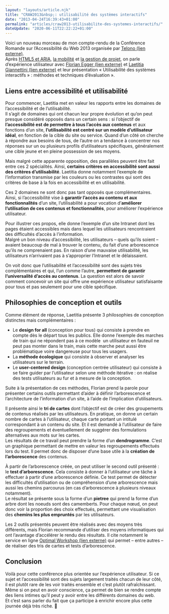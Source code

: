 ```yaml
---
layout: "layouts/article.njk"
title: "CRAW2013&nbsp;: utilisabilité des systèmes interactifs"
date: "2013-04-24T16:39:43+01:00"
permalink: "articles/craw2013-utilisabilite-des-systemes-interactifs/"
dateUpdate: "2020-06-11T22:22:22+01:00"
---
```


<p>Voici un nouveau morceau de mon compte-rendu de la Conférence Romande sur l’Accessibilité du Web 2013 organisée par <a href="https://www.telono.com/" rel="external">Telono <span class="screen-reader-text">(lien externe)</span></a>.<br />
Après <a href="/articles/craw2013-html5-aria-et-accessibilite-web/">HTML5 et ARIA</a>, <a href="/articles/craw2013-mobilite-et-accessibilite/">la mobilité</a> et <a href="/articles/craw2013-gestion-de-projet/">la gestion de projet</a>, on parle d’expérience utilisateur avec <a href="https://twitter.com/FlorianEgger" rel="external">Florian Egger <span class="screen-reader-text">(lien externe)</span></a> et <a href="https://twitter.com/lgiannettini" rel="external">Laetitia Giannettini <span class="screen-reader-text">(lien externe)</span></a> et leur présentation «&nbsp;Utilisabilité des systèmes interactifs&nbsp;»&nbsp;: méthodes et techniques d’évaluation ».</p>
<h2>Liens entre accessibilité et utilisabilité</h2>
<p>Pour commencer, Laetitia met en valeur les rapports entre les domaines de l’accessibilité et de l’utilisabilité.<br />
Il s’agit de domaines qui ont chacun leur propre évolution et qu’on peut presque considéré opposés dans un certain sens&nbsp;: si l’objectif de <strong>l’accessibilité est de permettre à tous l’accès aux contenus</strong> et aux fonctions d’un site, <strong>l’utilisabilité est centré sur un modèle d’utilisateur idéal</strong>, en fonction de la cible du site ou service. Quand d’un côté on cherche à répondre aux besoins de tous, de l’autre on a tendance à concentrer nos réponses sur un ou plusieurs profils d’utilisateurs spécifiques, généralement une cible jeune et en pleine possession de ses moyens.</p>
<p>Mais malgré cette apparente opposition, des parallèles peuvent être fait entre ces 2 spécialités. Ainsi, <strong>certains critères en accessibilité sont aussi des critères d’utilisabilité</strong>. Laetitia donne notamment l’exemple de l’information transmise par les couleurs ou les contrastes qui sont des critères de base à la fois en accessibilité et en utilisabilité.</p>
<p>Ces 2 domaines ne sont donc pas tant opposés que complémentaires. Ainsi, si l’accessibilité vise à <strong>garantir l’accès au contenu et aux fonctionnalités</strong> d’un site, l’utilisabilité a pour vocation d’<strong>améliorer l’utilisation de ces contenus et fonctionnalités</strong>, pour améliorer l’expérience utilisateur.</p>
<p>Pour illustrer ces propos, elle donne l’exemple d’un site Intranet dont les pages étaient accessibles mais dans lequel les utilisateurs rencontraient des difficultés d’accès à l’information.<br />
Malgré un bon niveau d’accessibilité, les utilisateurs – quels qu’ils soient – avaient beaucoup de mal à trouver le contenu, du fait d’une arborescence qu’ils ne comprenaient pas. En raison d’une mauvaise utilisabilité, les utilisateurs n’arrivaient pas à s’approprier l’Intranet et le délaissaient.</p>
<p>On voit donc que l’utilisabilité et l’accessibilité sont des sujets très complémentaires et qui, l’un comme l’autre, <strong>permettent de garantir l’universalité d’accès au contenus</strong>. La question est alors de savoir comment concevoir un site qui offre une expérience utilisateur satisfaisante pour tous et pas seulement pour une cible spécifique.</p>
<h2>Philosophies de conception et outils</h2>
<p>Comme élément de réponse, Laetitia présente 3 philosophies de conception distinctes mais complémentaires&nbsp;:</p>
<ul>
<li>Le <strong><span lang="en">design for all</span></strong> (conception pour tous) qui consiste à prendre en compte dès le départ tous les publics. Elle donne l’exemple des marches de train qui ne répondent pas à ce modèle&nbsp; un utilisateur en fauteuil ne peut pas monter dans le train, mais cette marche peut aussi être problématique voire dangereuse pour tous les usagers.</li>
<li>La <strong>méthode écologique</strong> qui consiste à observer et analyser les utilisateurs sur le terrain.</li>
<li>Le <strong><span lang="en">user-centered design</span></strong> (conception centrée utilisateur) qui consiste à se faire guider par l’utilisateur selon une méthode itérative&nbsp;: on réalise des tests utilisateurs au fur et à mesure de la conception.</li>
</ul>
<p>Suite à la présentation de ces méthodes, Florian prend la parole pour présenter certains outils permettant d’aider à définir l’arborescence et l’architecture de l’information d’un site, à l’aide de l’implication d’utilisateurs.</p>
<p>Il présente ainsi le <strong>tri de cartes</strong> dont l’objectif est de créer des groupements de contenus réalisés par les utilisateurs. En pratique, on donne un certain nombre de cartes à l’utilisateur, chaque carte portant un intitulé correspondant à un contenu du site. Et il est demandé à l’utilisateur de faire des regroupements et éventuellement de suggérer des formulations alternatives aux mots sur les cartes.<br />
Les résultats de ce travail peut prendre la forme d’un <strong>dendrogramme</strong>. C’est un graphique permettant de mettre en valeur les regroupements effectués lors du test. Il permet donc de disposer d’une base utile à la <strong>création de l’arborescence</strong> des contenus.</p>
<p>À partir de l’arborescence créée, on peut utiliser le second outil présenté&nbsp;: le <strong>test d’arborescence</strong>. Cela consiste à donner à l’utilisateur une tâche à effectuer à partir d’une arborescence définie. Ce test permet de détecter les difficultés d’utilisation ou de compréhension d’une arborescence mais aussi les chemins parcourus (en cas d’arborescence à plusieurs niveaux notamment).<br />
Le résultat se présente sous la forme d’un <strong><span lang="en">pietree</span></strong> qui prend la forme d’un arbre dont les noeuds sont des camemberts. Pour chaque nœud, on peut donc voir la proportion des choix effectués, permettant une visualisation des <strong>chemins les plus empruntés</strong> par les utilisateurs.</p>
<p>Les 2 outils présentés peuvent être réalisés avec des moyens très différents, mais Florian recommande d’utiliser des moyens informatiques qui ont l’avantage d’accélérer le rendu des résultats. Il cite notamment le service en ligne <a hreflang="en" href="https://www.optimalworkshop.com/" lang="en" rel="external">Optimal Workshop <span class="screen-reader-text">(lien externe)</span></a> qui permet – entre autres – de réaliser des tris de cartes et tests d’arborescence.</p>
<h2>Conclusion</h2>
<p>Voilà pour cette conférence plus orientée sur l’expérience utilisateur. Si ce sujet et l’accessibilité sont des sujets largement traités chacun de leur côté, il est plutôt rare de les voir traités ensemble et c’est plutôt rafraîchissant. Même si on peut en avoir conscience, ça permet de bien se rendre compte des liens intimes qu’il peut y avoir entre les différents domaines du web.<br />
Et c’est sans parler du fait que ça participe à enrichir encore plus cette journée déjà très riche. <span role="img" aria-label="Sourire">🙂</span></p>
